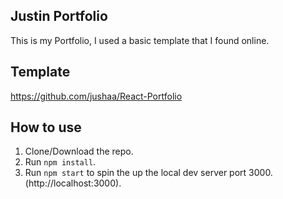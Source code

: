## Justin Portfolio
This is my Portfolio, I used a basic template that I found online.
## Template
https://github.com/jushaa/React-Portfolio

## How to use
1. Clone/Download the repo.
2. Run  ``` npm install ```.
3. Run ```npm start``` to spin the up the local dev server port 3000.(http://localhost:3000).
